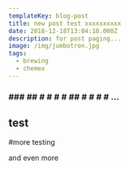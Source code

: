 ```yaml
---
templateKey: blog-post
title: new post test xxxxxxxxxx
date: 2018-12-18T13:04:10.000Z
description: for post paging...
image: /img/jumbotron.jpg
tags:
  - brewing
  - chemex
---
```


### ### ## # # # # ## # # # # ...

## test

#more testing

and even more